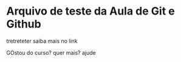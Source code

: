 # Arquivo de teste da Aula de Git e Github
tretreteter
saiba mais no link

GOstou do curso? quer mais? ajude
